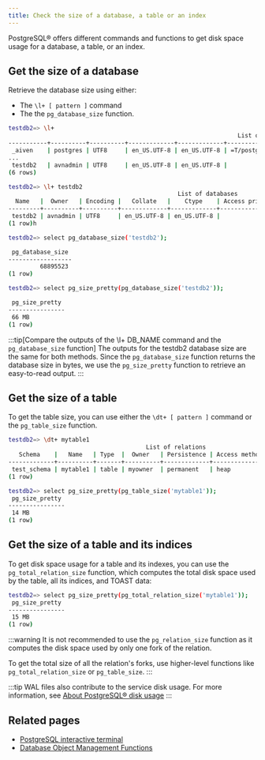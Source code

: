```yaml
---
title: Check the size of a database, a table or an index
---
```


PostgreSQL® offers different commands and functions to get disk space usage for a database, a table, or an index.

## Get the size of a database

Retrieve the database size using either:

- The `\l+ [ pattern ]` command
- The the `pg_database_size` function.

```bash title="Using the \l+ [ pattern ] command"
testdb2=> \l+
                                                                 List of databases   Name    |  Owner   | Encoding |   Collate   |    Ctype    |   Access privileges   |   Size    | Tablespace |            Description
-----------+----------+----------+-------------+-------------+-----------------------+-----------+------------+------------------------------------
 _aiven    | postgres | UTF8     | en_US.UTF-8 | en_US.UTF-8 | =T/postgres          +| No Access | pg_default |
...
 testdb2   | avnadmin | UTF8     | en_US.UTF-8 | en_US.UTF-8 |                       | 66 MB     | pg_default |
(6 rows)

testdb2=> \l+ testdb2
                                                List of databases
  Name   |  Owner   | Encoding |   Collate   |    Ctype    | Access privileges | Size  | Tablespace | Description
---------+----------+----------+-------------+-------------+-------------------+-------+------------+-------------
 testdb2 | avnadmin | UTF8     | en_US.UTF-8 | en_US.UTF-8 |                   | 66 MB | pg_default |
(1 row)h
```

```bash title="Using the pg_database_size function"
testdb2=> select pg_database_size('testdb2');

 pg_database_size
------------------
         68895523
(1 row)

testdb2=> select pg_size_pretty(pg_database_size('testdb2'));

 pg_size_pretty
----------------
 66 MB
(1 row)
```

:::tip[Compare the outputs of the \l+ DB_NAME command and the `pg_database_size` function]
The outputs for the testdb2 database size are the same for both methods. Since
the `pg_database_size` function returns the database size in bytes, we use the
`pg_size_pretty` function to retrieve an easy-to-read output.
:::

## Get the size of a table

To get the table size, you can use either the `\dt+ [ pattern ]` command or the `pg_table_size` function.

```bash title="Using the \dt+ [ pattern ] command"
testdb2=> \dt+ mytable1
                                       List of relations
   Schema    |   Name   | Type  |  Owner   | Persistence | Access method | Size  | Description
-------------+----------+-------+----------+-------------+---------------+-------+-------------
 test_schema | mytable1 | table | myowner  | permanent   | heap          | 14 MB |
(1 row)
```

```bash title="Use the pg_table_size function"
testdb2=> select pg_size_pretty(pg_table_size('mytable1'));
 pg_size_pretty
----------------
 14 MB
(1 row)
```

## Get the size of a table and its indices

To get disk space usage for a table and its indexes, you can use the
`pg_total_relation_size` function, which computes the total disk space used by the
table, all its indices, and TOAST data:

```bash
testdb2=> select pg_size_pretty(pg_total_relation_size('mytable1'));
 pg_size_pretty
----------------
 15 MB
(1 row)
```

:::warning
It is not recommended to use the `pg_relation_size` function as it computes the disk
space used by only one fork of the relation.

To get the total size of all the relation's forks, use higher-level
functions like `pg_total_relation_size` or `pg_table_size`.
:::

:::tip
WAL files also contribute to the service disk usage. For more
information, see
[About PostgreSQL® disk usage](/docs/products/postgresql/concepts/pg-disk-usage)
:::

## Related pages

- [PostgreSQL interactive terminal](https://www.postgresql.org/docs/15/app-psql.html)
- [Database Object Management Functions](https://www.postgresql.org/docs/current/functions-admin.html#FUNCTIONS-ADMIN-DBOBJECT)
